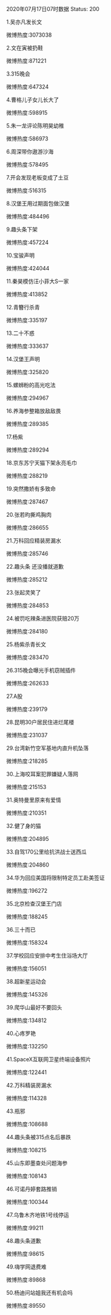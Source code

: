 2020年07月17日07时数据
Status: 200

1.吴亦凡发长文

微博热度:3073038

2.文在寅被扔鞋

微博热度:871221

3.315晚会

微博热度:647324

4.曹格儿子女儿长大了

微博热度:598915

5.朱一龙评论陈明昊幼稚

微博热度:586973

6.周深带你遨游沙海

微博热度:578495

7.开会发现老板变成了土豆

微博热度:516315

8.汉堡王用过期面包做汉堡

微博热度:484496

9.趣头条下架

微博热度:457224

10.宝骏声明

微博热度:424044

11.秦昊模仿汪小菲大S一家

微博热度:413852

12.青簪行杀青

微博热度:335197

13.二十不惑

微博热度:333637

14.汉堡王声明

微博热度:325820

15.螺蛳粉的高光吃法

微博热度:294967

16.养海参整箱放敌敌畏

微博热度:289385

17.杨紫

微博热度:289294

18.京东苏宁天猫下架永亮毛巾

微博热度:288219

19.突然撒娇有多致命

微博热度:287467

20.张若昀撕鸡胸肉

微博热度:286655

21.万科回应精装房漏水

微博热度:285746

22.趣头条 还没播就道歉

微博热度:285212

23.张起灵笑了

微博热度:284853

24.被罚吃辣条进医院获赔20万

微博热度:284180

25.杨紫杀青长文

微博热度:283470

26.315晚会曝光手机窃贼插件

微博热度:262633

27.A股

微博热度:239179

28.昆明30户居民住进烂尾楼

微博热度:231037

29.台湾新竹空军基地内直升机坠落

微博热度:218285

30.上海咬耳案犯罪嫌疑人落网

微博热度:215153

31.奥特曼里原来有爱情

微博热度:210351

32.健了身的猫

微博热度:204895

33.自驾170公里给抗洪战士送西瓜

微博热度:204860

34.华为回应美国将限制特定员工赴美签证

微博热度:196272

35.北京检查汉堡王门店

微博热度:188245

36.三十而已

微博热度:158324

37.学校回应安排中考生住浴场大厅

微博热度:156051

38.超新星运动会

微博热度:145326

39.爬华山最好不要回头

微博热度:134812

40.心疼罗艳

微博热度:132250

41.SpaceX互联网卫星终端设备照片

微博热度:122441

42.万科精装房漏水

微博热度:114328

43.瓶邪

微博热度:108688

44.趣头条被315点名后暴跌

微博热度:108215

45.山东即墨查处问题海参

微博热度:108143

46.可诺丹婷套路推销

微博热度:100344

47.乌鲁木齐地铁1号线停运

微博热度:99211

48.趣头条道歉

微博热度:98615

49.嗨学网退费难

微博热度:89868

50.杨迪问站姐我还有机会吗

微博热度:89550

